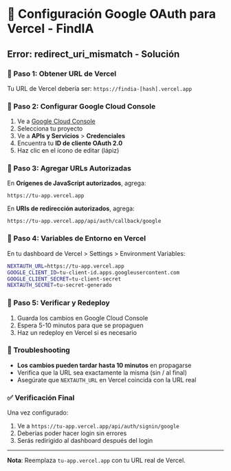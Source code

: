 # 🔑 Configuración Google OAuth para Vercel - FindIA

## Error: redirect_uri_mismatch - Solución

### 📍 Paso 1: Obtener URL de Vercel
Tu URL de Vercel debería ser: `https://findia-[hash].vercel.app`

### 📍 Paso 2: Configurar Google Cloud Console

1. Ve a [Google Cloud Console](https://console.cloud.google.com/)
2. Selecciona tu proyecto
3. Ve a **APIs y Servicios** > **Credenciales**
4. Encuentra tu **ID de cliente OAuth 2.0**
5. Haz clic en el ícono de editar (lápiz)

### 📍 Paso 3: Agregar URLs Autorizadas

En **Orígenes de JavaScript autorizados**, agrega:
```
https://tu-app.vercel.app
```

En **URIs de redirección autorizados**, agrega:
```
https://tu-app.vercel.app/api/auth/callback/google
```

### 📍 Paso 4: Variables de Entorno en Vercel

En tu dashboard de Vercel > Settings > Environment Variables:

```bash
NEXTAUTH_URL=https://tu-app.vercel.app
GOOGLE_CLIENT_ID=tu-client-id.apps.googleusercontent.com
GOOGLE_CLIENT_SECRET=tu-client-secret
NEXTAUTH_SECRET=tu-secret-generado
```

### 📍 Paso 5: Verificar y Redeploy

1. Guarda los cambios en Google Cloud Console
2. Espera 5-10 minutos para que se propaguen
3. Haz un redeploy en Vercel si es necesario

### 🐛 Troubleshooting

- **Los cambios pueden tardar hasta 10 minutos** en propagarse
- Verifica que la URL sea exactamente la misma (sin / al final)
- Asegúrate que `NEXTAUTH_URL` en Vercel coincida con la URL real

### ✅ Verificación Final

Una vez configurado:
1. Ve a `https://tu-app.vercel.app/api/auth/signin/google`
2. Deberías poder hacer login sin errores
3. Serás redirigido al dashboard después del login

---

**Nota**: Reemplaza `tu-app.vercel.app` con tu URL real de Vercel.